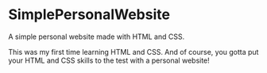 # SimplePersonalWebsite
A simple personal website made with HTML and CSS.

This was my first time learning HTML and CSS. And of course, you gotta put your HTML and CSS skills to the test with a personal website!
